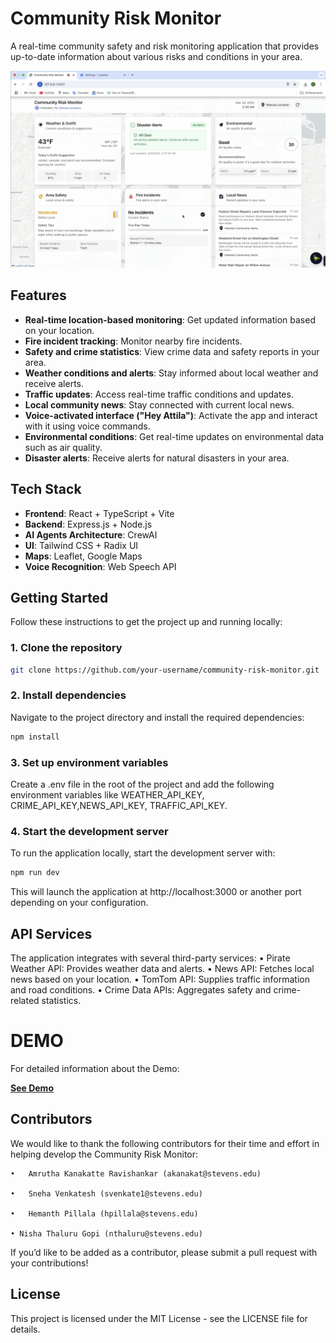 # Community Risk Monitor

A real-time community safety and risk monitoring application that provides up-to-date information about various risks and conditions in your area.

![Community Risk Monitor Screenshot](./Image01.png)
## Features

- **Real-time location-based monitoring**: Get updated information based on your location.
- **Fire incident tracking**: Monitor nearby fire incidents.
- **Safety and crime statistics**: View crime data and safety reports in your area.
- **Weather conditions and alerts**: Stay informed about local weather and receive alerts.
- **Traffic updates**: Access real-time traffic conditions and updates.
- **Local community news**: Stay connected with current local news.
- **Voice-activated interface ("Hey Attila")**: Activate the app and interact with it using voice commands.
- **Environmental conditions**: Get real-time updates on environmental data such as air quality.
- **Disaster alerts**: Receive alerts for natural disasters in your area.

## Tech Stack

- **Frontend**: React + TypeScript + Vite
- **Backend**: Express.js + Node.js
- **AI Agents Architecture**: CrewAI
- **UI**: Tailwind CSS + Radix UI
- **Maps**: Leaflet, Google Maps
- **Voice Recognition**: Web Speech API

## Getting Started

Follow these instructions to get the project up and running locally:

### 1. Clone the repository
```bash
git clone https://github.com/your-username/community-risk-monitor.git
```

### 2. Install dependencies

Navigate to the project directory and install the required dependencies:
```bash
npm install
```

### 3. Set up environment variables

Create a .env file in the root of the project and add the following environment variables like WEATHER_API_KEY, CRIME_API_KEY,NEWS_API_KEY, TRAFFIC_API_KEY.

### 4. Start the development server

To run the application locally, start the development server with:
```bash
npm run dev
```

This will launch the application at http://localhost:3000 or another port depending on your configuration.

## API Services

The application integrates with several third-party services:
	•	Pirate Weather API: Provides weather data and alerts.
	•	News API: Fetches local news based on your location.
	•	TomTom API: Supplies traffic information and road conditions.
	•	Crime Data APIs: Aggregates safety and crime-related statistics.

# DEMO

For detailed information about the Demo:

**[See Demo](https://drive.google.com/file/d/1rwWPEVDXXbBNDnEEo_NivkLnVWk4T0aT/view?usp=sharing)**

## Contributors

We would like to thank the following contributors for their time and effort in helping develop the Community Risk Monitor:

	•	Amrutha Kanakatte Ravishankar (akanakat@stevens.edu)
 
	•	Sneha Venkatesh (svenkate1@stevens.edu)
 
	•	Hemanth Pillala (hpillala@stevens.edu)
 
  	• Nisha Thaluru Gopi (nthaluru@stevens.edu)

If you’d like to be added as a contributor, please submit a pull request with your contributions!

## License

This project is licensed under the MIT License - see the LICENSE file for details.


